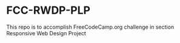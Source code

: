 # FCC-RWDP-PLP
This repo is to accomplish FreeCodeCamp.org challenge in section Responsive Web Design Project
